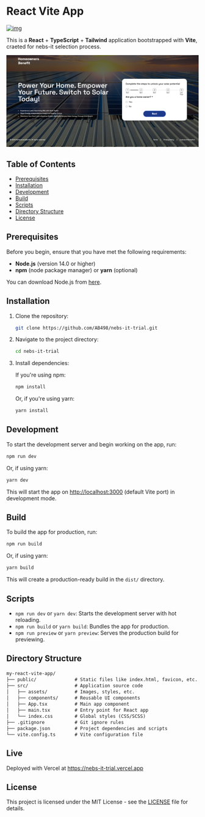 # React Vite App

[![img](https://custom-icon-badges.demolab.com/badge/live-deployment-blue.svg?logo=rocket&logoColor=white)](https://nebs-it-trial.vercel.app/)

This is a **React** + **TypeScript** + **Tailwind** application bootstrapped with **Vite**, craeted for nebs-it selection process.

![screenshot](images/screenshot.png)

## Table of Contents

- [Prerequisites](#prerequisites)
- [Installation](#installation)
- [Development](#development)
- [Build](#build)
- [Scripts](#scripts)
- [Directory Structure](#directory-structure)
- [License](#license)

## Prerequisites

Before you begin, ensure that you have met the following requirements:

- **Node.js** (version 14.0 or higher)
- **npm** (node package manager) or **yarn** (optional)

You can download Node.js from [here](https://nodejs.org/).

## Installation

1. Clone the repository:

    ```bash
    git clone https://github.com/AB498/nebs-it-trial.git
    ```

2. Navigate to the project directory:

    ```bash
    cd nebs-it-trial
    ```

3. Install dependencies:

    If you're using npm:

    ```bash
    npm install
    ```

    Or, if you're using yarn:

    ```bash
    yarn install
    ```

## Development

To start the development server and begin working on the app, run:

```bash
npm run dev
```

Or, if using yarn:

```bash
yarn dev
```

This will start the app on [http://localhost:3000](http://localhost:3000) (default Vite port) in development mode.

## Build

To build the app for production, run:

```bash
npm run build
```

Or, if using yarn:

```bash
yarn build
```

This will create a production-ready build in the `dist/` directory.

## Scripts

- `npm run dev` or `yarn dev`: Starts the development server with hot reloading.
- `npm run build` or `yarn build`: Bundles the app for production.
- `npm run preview` or `yarn preview`: Serves the production build for previewing.

## Directory Structure

```
my-react-vite-app/
├── public/              # Static files like index.html, favicon, etc.
├── src/                 # Application source code
│   ├── assets/          # Images, styles, etc.
│   ├── components/      # Reusable UI components
│   ├── App.tsx          # Main app component
│   ├── main.tsx         # Entry point for React app
│   └── index.css        # Global styles (CSS/SCSS)
├── .gitignore           # Git ignore rules
├── package.json         # Project dependencies and scripts
└── vite.config.ts       # Vite configuration file
```

## Live

Deployed with Vercel at https://nebs-it-trial.vercel.app

## License

This project is licensed under the MIT License - see the [LICENSE](LICENSE) file for details.
